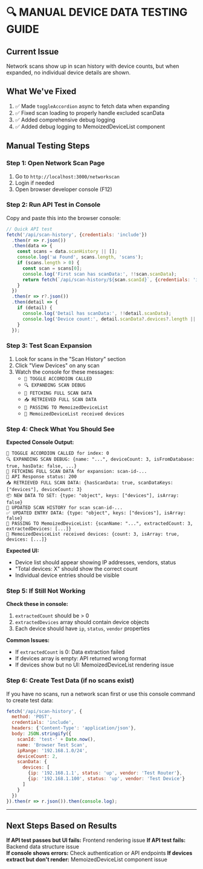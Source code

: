 # 🔍 MANUAL DEVICE DATA TESTING GUIDE

## Current Issue
Network scans show up in scan history with device counts, but when expanded, no individual device details are shown.

## What We've Fixed
1. ✅ Made `toggleAccordion` async to fetch data when expanding
2. ✅ Fixed scan loading to properly handle excluded scanData 
3. ✅ Added comprehensive debug logging
4. ✅ Added debug logging to MemoizedDeviceList component

## Manual Testing Steps

### Step 1: Open Network Scan Page
1. Go to `http://localhost:3000/networkscan`
2. Login if needed
3. Open browser developer console (F12)

### Step 2: Run API Test in Console
Copy and paste this into the browser console:
```javascript
// Quick API test
fetch('/api/scan-history', {credentials: 'include'})
  .then(r => r.json())
  .then(data => {
    const scans = data.scanHistory || [];
    console.log('📊 Found', scans.length, 'scans');
    if (scans.length > 0) {
      const scan = scans[0];
      console.log('First scan has scanData:', !!scan.scanData);
      return fetch(`/api/scan-history/${scan.scanId}`, {credentials: 'include'});
    }
  })
  .then(r => r?.json())
  .then(detail => {
    if (detail) {
      console.log('Detail has scanData:', !!detail.scanData);
      console.log('Device count:', detail.scanData?.devices?.length || 0);
    }
  });
```

### Step 3: Test Scan Expansion
1. Look for scans in the "Scan History" section
2. Click "View Devices" on any scan
3. Watch the console for these messages:
   - `🎯 TOGGLE ACCORDION CALLED`
   - `🔍 EXPANDING SCAN DEBUG`
   - `🔄 FETCHING FULL SCAN DATA`
   - `📥 RETRIEVED FULL SCAN DATA`
   - `🎨 PASSING TO MemoizedDeviceList`
   - `🎨 MemoizedDeviceList received devices`

### Step 4: Check What You Should See

**Expected Console Output:**
```
🎯 TOGGLE ACCORDION CALLED for index: 0
🔍 EXPANDING SCAN DEBUG: {name: "...", deviceCount: 3, isFromDatabase: true, hasData: false, ...}
🔄 FETCHING FULL SCAN DATA for expansion: scan-id-...
📡 API Response status: 200
📥 RETRIEVED FULL SCAN DATA: {hasScanData: true, scanDataKeys: ["devices"], deviceCount: 3}
📦 NEW DATA TO SET: {type: "object", keys: ["devices"], isArray: false}
🔄 UPDATED SCAN HISTORY for scan scan-id-...
✅ UPDATED ENTRY DATA: {type: "object", keys: ["devices"], isArray: false}
🎨 PASSING TO MemoizedDeviceList: {scanName: "...", extractedCount: 3, extractedDevices: [...]}
🎨 MemoizedDeviceList received devices: {count: 3, isArray: true, devices: [...]}
```

**Expected UI:**
- Device list should appear showing IP addresses, vendors, status
- "Total devices: X" should show the correct count
- Individual device entries should be visible

### Step 5: If Still Not Working

**Check these in console:**
1. `extractedCount` should be > 0
2. `extractedDevices` array should contain device objects
3. Each device should have `ip`, `status`, `vendor` properties

**Common Issues:**
- If `extractedCount` is 0: Data extraction failed
- If devices array is empty: API returned wrong format
- If devices show but no UI: MemoizedDeviceList rendering issue

### Step 6: Create Test Data (if no scans exist)
If you have no scans, run a network scan first or use this console command to create test data:
```javascript
fetch('/api/scan-history', {
  method: 'POST',
  credentials: 'include',
  headers: {'Content-Type': 'application/json'},
  body: JSON.stringify({
    scanId: 'test-' + Date.now(),
    name: 'Browser Test Scan',
    ipRange: '192.168.1.0/24',
    deviceCount: 2,
    scanData: {
      devices: [
        {ip: '192.168.1.1', status: 'up', vendor: 'Test Router'},
        {ip: '192.168.1.100', status: 'up', vendor: 'Test Device'}
      ]
    }
  })
}).then(r => r.json()).then(console.log);
```

---

## Next Steps Based on Results

**If API test passes but UI fails:** Frontend rendering issue
**If API test fails:** Backend data structure issue  
**If console shows errors:** Check authentication or API endpoints
**If devices extract but don't render:** MemoizedDeviceList component issue
